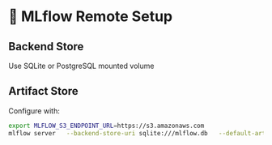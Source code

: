 # 📡 MLflow Remote Setup

## Backend Store
Use SQLite or PostgreSQL mounted volume

## Artifact Store
Configure with:
```bash
export MLFLOW_S3_ENDPOINT_URL=https://s3.amazonaws.com
mlflow server   --backend-store-uri sqlite:///mlflow.db   --default-artifact-root s3://your-bucket/mlflow-artifacts
```
